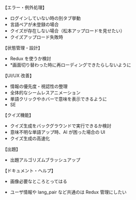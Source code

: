 【エラー・例外処理】

- ログインしていない時の別タブ挙動
- 言語ペアが未登録の場合
- クイズが存在しない場合（松本アップロードを見せたい）
- クイズアップロード失敗時

【状態管理・設計】

- Redux を使うか検討
- \*画面切り替わった時に再ローディングできたらしないように

【UI/UX 改善】

- 情報の優先度・視認性の整理
- 全体的なシームレスアニメーション
- 単語クリックやホバーで意味を表示できるように
- SE

【クイズ機能】

- クイズ生成をバックグラウンドで実行できるか検討
- 意味不明な単語アップ時、AI が困った場合の UI
- クイズ生成の高速化

【出題】

- 出題アルゴリズムブラッシュアップ

【ドキュメント・ヘルプ】

- 画像必要なところとってはる

- ユーザ情報や lang_pair など共通のは Redux 管理にしたい
